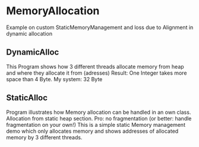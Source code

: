 # MemoryAllocation
Example on custom StaticMemoryManagement and loss due to Alignment in dynamic allocation

## DynamicAlloc
This Program shows how 3 different threads allocate memory from heap
and where they allocate it from (adresses)
Result: One Integer takes more space than 4 Byte. My system: 32 Byte

## StaticAlloc
Program illustrates how Memory allocation can be handled in an own class.
Allocation from static heap section. Pro: no fragmentation (or better: handle fragmentation on your own!)
This is a simple static Memory management demo which only allocates memory and shows addresses of 
allocated memory by 3 different threads.
